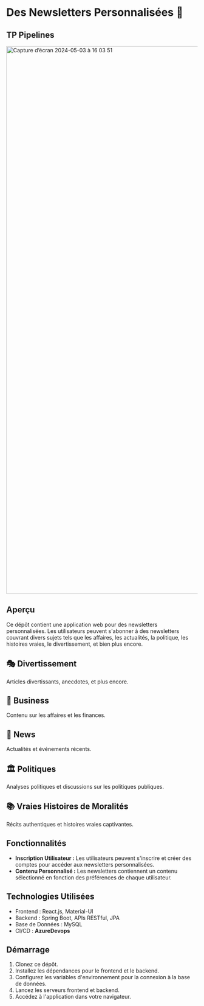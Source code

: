 # Des Newsletters Personnalisées 👾

## TP Pipelines

<img width="1440" alt="Capture d’écran 2024-05-03 à 16 03 51" src="https://github.com/achrafbdell/Pipelines/assets/121406481/b1e4b20c-42e6-4ea7-a307-1c67196da551">

## Aperçu
Ce dépôt contient une application web pour des newsletters personnalisées. Les utilisateurs peuvent s'abonner à des newsletters couvrant divers sujets tels que les affaires, les actualités, la politique, les histoires vraies, le divertissement, et bien plus encore.

## 🎭 Divertissement

Articles divertissants, anecdotes, et plus encore.

## 📰 Business

Contenu sur les affaires et les finances.

## 📣 News

Actualités et événements récents.

## 🏛️ Politiques

Analyses politiques et discussions sur les politiques publiques.

## 📚 Vraies Histoires de Moralités

Récits authentiques et histoires vraies captivantes.

## Fonctionnalités
- **Inscription Utilisateur :** Les utilisateurs peuvent s'inscrire et créer des comptes pour accéder aux newsletters personnalisées.
- **Contenu Personnalisé :** Les newsletters contiennent un contenu sélectionné en fonction des préférences de chaque utilisateur.

## Technologies Utilisées
- Frontend : React.js, Material-UI
- Backend : Spring Boot, APIs RESTful, JPA
- Base de Données : MySQL
- CI/CD : **AzureDevops**

## Démarrage
1. Clonez ce dépôt.
2. Installez les dépendances pour le frontend et le backend.
3. Configurez les variables d'environnement pour la connexion à la base de données.
4. Lancez les serveurs frontend et backend.
5. Accédez à l'application dans votre navigateur.
